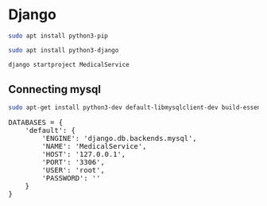 # Django
```bash 
sudo apt install python3-pip
``` 
```bash
sudo apt install python3-django
```
```bash 
django startproject MedicalService
```
## Connecting mysql
```bash
sudo apt-get install python3-dev default-libmysqlclient-dev build-essential pkg-config
```
<pre>DATABASES = {
    'default': {
        'ENGINE': 'django.db.backends.mysql',
        'NAME': 'MedicalService',
        'HOST': '127.0.0.1',
        'PORT': '3306',
        'USER': 'root',
        'PASSWORD': ''
    }
}</pre>
